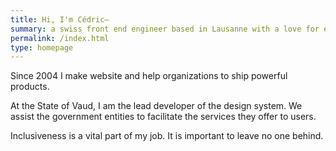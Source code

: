 ```yaml
---
title: Hi, I'm Cédric–
summary: a swiss front end engineer based in Lausanne with a love for electronic music, mountains and playing soccer with friends.
permalink: /index.html
type: homepage
---
```


Since 2004 I make website and help organizations to ship powerful products.

At the State of Vaud, I am the lead developer of the design system. We assist the government entities to facilitate the services they offer to users.

Inclusiveness is a vital part of my job. It is important to leave no one behind.
